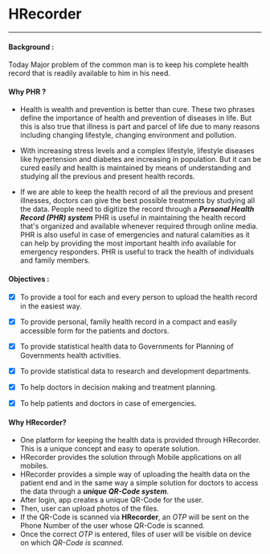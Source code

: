 # **HRecorder**

---

#### Background :

Today Major problem of the common man is to keep his complete health record that is readily available to him in his need.

#### Why PHR ?

- Health is wealth and prevention is better than cure. These two phrases define the importance of health and prevention of diseases in life. But this is also true that illness is part and parcel of life due to many reasons including changing lifestyle, changing environment and pollution. 

- With increasing stress levels and a complex lifestyle, lifestyle diseases like hypertension and diabetes are increasing in population. But it can be cured easily and health is maintained by means of understanding and studying all the previous and present health records. 

- If we are able to keep the health record of all the previous and present illnesses, doctors can give the best possible treatments by studying all the data. People need to digitize the record through a ***Personal Health Record (PHR) system*** PHR is useful in maintaining the health record that's organized and available whenever required through online media. PHR is also useful in case of emergencies and natural calamities as it can help by providing the most important health info available for emergency responders. PHR is useful to track the health of individuals and family members.

#### Objectives :

- [x] To provide a tool for each and every person to upload the health record in the easiest way. 

- [x] To provide personal, family health record in a compact and easily accessible form for the patients and doctors. 
- [x] To provide statistical health data to Governments for Planning of Governments health activities. 
- [x] To provide statistical data to research and development departments. 
- [x] To help doctors in decision making and treatment planning. 
- [x] To help patients and doctors in case of emergencies.

#### Why HRecorder? 

- One platform for keeping the health data is provided through HRecorder. This is a unique concept and easy to operate solution. 
- HRecorder provides the solution through Mobile applications on all mobiles. 
- HRecorder provides a simple way of uploading the health data on the patient end and in the same way a simple solution for doctors to access the data through a ***unique QR-Code system***. 
- After login, app creates a unique QR-Code for the user.
- Then, user can upload photos of the files.
- If the QR-Code is scanned via **HRecorder**, an *OTP* will be sent on the Phone Number of the user whose QR-Code is scanned.
- Once the correct *OTP* is entered, files of user will be visible on device on which *QR-Code is scanned*.